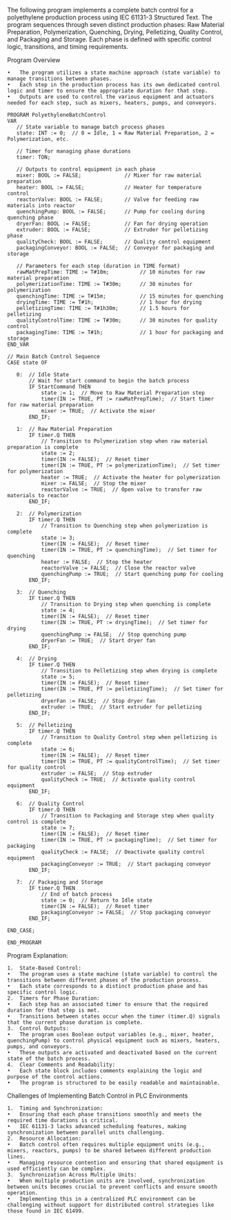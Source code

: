 The following program implements a complete batch control for a polyethylene production process using IEC 61131-3 Structured Text. The program sequences through seven distinct production phases: Raw Material Preparation, Polymerization, Quenching, Drying, Pelletizing, Quality Control, and Packaging and Storage. Each phase is defined with specific control logic, transitions, and timing requirements.

Program Overview

	•	The program utilizes a state machine approach (state variable) to manage transitions between phases.
	•	Each step in the production process has its own dedicated control logic and timer to ensure the appropriate duration for that step.
	•	Outputs are used to control the various equipment and actuators needed for each step, such as mixers, heaters, pumps, and conveyors.

 ```
PROGRAM PolyethyleneBatchControl
VAR
    // State variable to manage batch process phases
    state: INT := 0;  // 0 = Idle, 1 = Raw Material Preparation, 2 = Polymerization, etc.

    // Timer for managing phase durations
    timer: TON;

    // Outputs to control equipment in each phase
    mixer: BOOL := FALSE;              // Mixer for raw material preparation
    heater: BOOL := FALSE;             // Heater for temperature control
    reactorValve: BOOL := FALSE;       // Valve for feeding raw materials into reactor
    quenchingPump: BOOL := FALSE;      // Pump for cooling during quenching phase
    dryerFan: BOOL := FALSE;           // Fan for drying operation
    extruder: BOOL := FALSE;           // Extruder for pelletizing phase
    qualityCheck: BOOL := FALSE;       // Quality control equipment
    packagingConveyor: BOOL := FALSE;  // Conveyor for packaging and storage

    // Parameters for each step (duration in TIME format)
    rawMatPrepTime: TIME := T#10m;          // 10 minutes for raw material preparation
    polymerizationTime: TIME := T#30m;      // 30 minutes for polymerization
    quenchingTime: TIME := T#15m;           // 15 minutes for quenching
    dryingTime: TIME := T#1h;               // 1 hour for drying
    pelletizingTime: TIME := T#1h30m;       // 1.5 hours for pelletizing
    qualityControlTime: TIME := T#30m;      // 30 minutes for quality control
    packagingTime: TIME := T#1h;            // 1 hour for packaging and storage
END_VAR

// Main Batch Control Sequence
CASE state OF

    0:  // Idle State
        // Wait for start command to begin the batch process
        IF StartCommand THEN
            state := 1;  // Move to Raw Material Preparation step
            timer(IN := TRUE, PT := rawMatPrepTime);  // Start timer for raw material preparation
            mixer := TRUE;  // Activate the mixer
        END_IF;

    1:  // Raw Material Preparation
        IF timer.Q THEN
            // Transition to Polymerization step when raw material preparation is complete
            state := 2;
            timer(IN := FALSE);  // Reset timer
            timer(IN := TRUE, PT := polymerizationTime);  // Set timer for polymerization
            heater := TRUE;  // Activate the heater for polymerization
            mixer := FALSE;  // Stop the mixer
            reactorValve := TRUE;  // Open valve to transfer raw materials to reactor
        END_IF;

    2:  // Polymerization
        IF timer.Q THEN
            // Transition to Quenching step when polymerization is complete
            state := 3;
            timer(IN := FALSE);  // Reset timer
            timer(IN := TRUE, PT := quenchingTime);  // Set timer for quenching
            heater := FALSE;  // Stop the heater
            reactorValve := FALSE;  // Close the reactor valve
            quenchingPump := TRUE;  // Start quenching pump for cooling
        END_IF;

    3:  // Quenching
        IF timer.Q THEN
            // Transition to Drying step when quenching is complete
            state := 4;
            timer(IN := FALSE);  // Reset timer
            timer(IN := TRUE, PT := dryingTime);  // Set timer for drying
            quenchingPump := FALSE;  // Stop quenching pump
            dryerFan := TRUE;  // Start dryer fan
        END_IF;

    4:  // Drying
        IF timer.Q THEN
            // Transition to Pelletizing step when drying is complete
            state := 5;
            timer(IN := FALSE);  // Reset timer
            timer(IN := TRUE, PT := pelletizingTime);  // Set timer for pelletizing
            dryerFan := FALSE;  // Stop dryer fan
            extruder := TRUE;  // Start extruder for pelletizing
        END_IF;

    5:  // Pelletizing
        IF timer.Q THEN
            // Transition to Quality Control step when pelletizing is complete
            state := 6;
            timer(IN := FALSE);  // Reset timer
            timer(IN := TRUE, PT := qualityControlTime);  // Set timer for quality control
            extruder := FALSE;  // Stop extruder
            qualityCheck := TRUE;  // Activate quality control equipment
        END_IF;

    6:  // Quality Control
        IF timer.Q THEN
            // Transition to Packaging and Storage step when quality control is complete
            state := 7;
            timer(IN := FALSE);  // Reset timer
            timer(IN := TRUE, PT := packagingTime);  // Set timer for packaging
            qualityCheck := FALSE;  // Deactivate quality control equipment
            packagingConveyor := TRUE;  // Start packaging conveyor
        END_IF;

    7:  // Packaging and Storage
        IF timer.Q THEN
            // End of batch process
            state := 0;  // Return to Idle state
            timer(IN := FALSE);  // Reset timer
            packagingConveyor := FALSE;  // Stop packaging conveyor
        END_IF;

END_CASE;

END_PROGRAM
 ```

Program Explanation:

	1.	State-Based Control:
	•	The program uses a state machine (state variable) to control the transitions between different phases of the production process.
	•	Each state corresponds to a distinct production phase and has specific control logic.
	2.	Timers for Phase Duration:
	•	Each step has an associated timer to ensure that the required duration for that step is met.
	•	Transitions between states occur when the timer (timer.Q) signals that the current phase duration is complete.
	3.	Control Outputs:
	•	The program uses Boolean output variables (e.g., mixer, heater, quenchingPump) to control physical equipment such as mixers, heaters, pumps, and conveyors.
	•	These outputs are activated and deactivated based on the current state of the batch process.
	4.	Clear Comments and Readability:
	•	Each state block includes comments explaining the logic and purpose of the control actions.
	•	The program is structured to be easily readable and maintainable.

 Challenges of Implementing Batch Control in PLC Environments

	1.	Timing and Synchronization:
	•	Ensuring that each phase transitions smoothly and meets the required time durations is critical.
	•	IEC 61131-3 lacks advanced scheduling features, making synchronization between parallel units challenging.
	2.	Resource Allocation:
	•	Batch control often requires multiple equipment units (e.g., mixers, reactors, pumps) to be shared between different production lines.
	•	Managing resource contention and ensuring that shared equipment is used efficiently can be complex.
	3.	Synchronization Across Multiple Units:
	•	When multiple production units are involved, synchronization between units becomes crucial to prevent conflicts and ensure smooth operation.
	•	Implementing this in a centralized PLC environment can be challenging without support for distributed control strategies like those found in IEC 61499.
